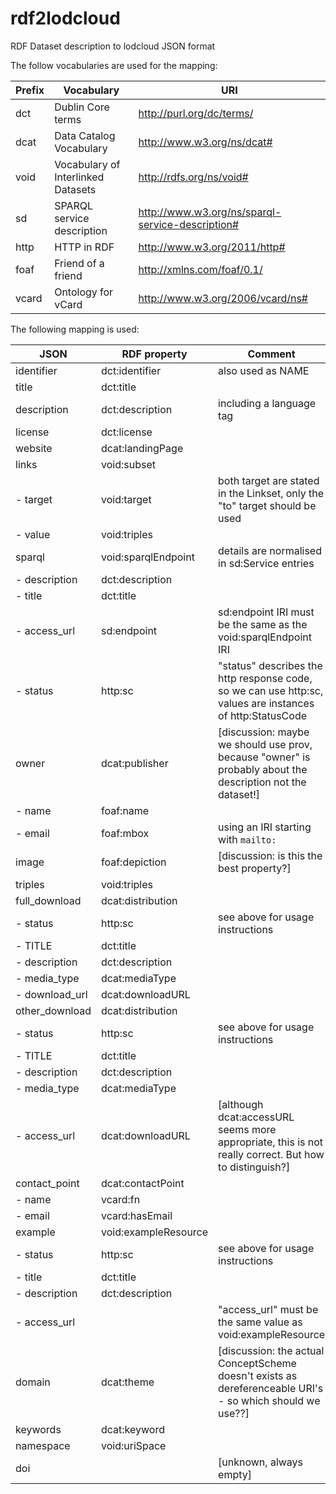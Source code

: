 # rdf2lodcloud
RDF Dataset description to lodcloud JSON format

The follow vocabularies are used for the mapping:

| Prefix | Vocabulary | URI |
|--------|------------|-----|
| dct    | Dublin Core terms | http://purl.org/dc/terms/ |
| dcat   | Data Catalog Vocabulary | http://www.w3.org/ns/dcat# |
| void   | Vocabulary of Interlinked Datasets | http://rdfs.org/ns/void# |
| sd     | SPARQL service description | http://www.w3.org/ns/sparql-service-description# |
| http   | HTTP in RDF | http://www.w3.org/2011/http# |
| foaf   | Friend of a friend | http://xmlns.com/foaf/0.1/ |
| vcard  | Ontology for vCard | http://www.w3.org/2006/vcard/ns# |

The following mapping is used:

| JSON | RDF property | Comment |
|------|--------------|---------|
| identifier     | dct:identifier | also used as NAME |
| title          | dct:title | |
| description    | dct:description | including a language tag
| license        | dct:license | |
| website        | dcat:landingPage | |
| links          | void:subset | |
| - target       | void:target | both target are stated in the Linkset, only the "to" target should be used |
| - value        | void:triples | |
| sparql         | void:sparqlEndpoint | details are normalised in sd:Service entries |
| - description  | dct:description | |
| - title        | dct:title | |
| - access_url   | sd:endpoint | sd:endpoint IRI must be the same as the void:sparqlEndpoint IRI |
| - status       | http:sc | "status" describes the http response code, so we can use http:sc, values are instances of http:StatusCode |
| owner          | dcat:publisher | [discussion: maybe we should use prov, because "owner" is probably about the description not the dataset!] |
| - name         | foaf:name | |
| - email        | foaf:mbox | using an IRI starting with `mailto:` |
| image          | foaf:depiction | [discussion: is this the best property?]
| triples        | void:triples | |
| full_download  | dcat:distribution | |
| - status       | http:sc | see above for usage instructions |
| - TITLE        | dct:title | |
| - description  | dct:description | |
| - media_type   | dcat:mediaType | |
| - download_url | dcat:downloadURL | |
| other_download | dcat:distribution | |
| - status       | http:sc | see above for usage instructions |
| - TITLE        | dct:title | |
| - description  | dct:description | |
| - media_type   | dcat:mediaType | |
| - access_url   | dcat:downloadURL | [although dcat:accessURL seems more appropriate, this is not really correct. But how to distinguish?] |
| contact_point  | dcat:contactPoint | |
| - name         | vcard:fn | |
| - email        | vcard:hasEmail | |
| example        | void:exampleResource | |
| - status       | http:sc | see above for usage instructions |
| - title        | dct:title | |
| - description  | dct:description | |
| - access_url   | | "access_url" must be the same value as void:exampleResource |
| domain         | dcat:theme | [discussion: the actual ConceptScheme doesn't exists as dereferenceable URI's - so which should we use??] |
| keywords       | dcat:keyword | |
| namespace      | void:uriSpace | |
| doi            | | [unknown, always empty] |
